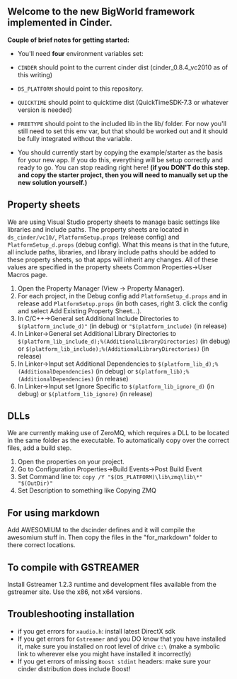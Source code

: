 Welcome to the new BigWorld framework implemented in Cinder.
------------------------------------------------------------

**Couple of brief notes for getting started:**

 -  You'll need **four** environment variables set:
   - `CINDER` should point to the current cinder dist (cinder_0.8.4_vc2010
   as of this writing)
   - `DS_PLATFORM` should point to this repository.
   - `QUICKTIME` should point to quicktime dist (QuickTimeSDK-7.3 or
   whatever version is needed)
   - `FREETYPE` should point to the included lib in the lib/ folder. For now you'll still need to set this env var, but that should be worked out and it should be fully integrated without the variable.

 -  You should currently start by copying the example/starter as the basis for your new app.  If you do this, everything will be setup correctly and ready to go.  You can stop reading right here! **(if you DON'T do this step. and copy the starter project, then you will need to manually set up the new solution yourself.)**

Property sheets
---------------

We are using Visual Studio property sheets to manage basic settings like libraries and include paths. The property sheets are located in `ds_cinder/vc10/`, `PlatformSetup.props` (release config) and `PlatformSetup_d.props` (debug config).  What this means is that in the future, all include paths, libraries, and library include paths should be added to these property sheets, so that apps will inherit any changes.  All of these values are specified in the property sheets Common Properties->User Macros page.

 1. Open the Property Manager (View -> Property Manager).
 2. For each project, in the Debug config add `PlatformSetup_d.props` and in release add `PlatformSetup.props` (in both cases, right  3. click the config and select Add Existing Property Sheet...).
 4. In C/C++->General set Additional Include Directories to `$(platform_include_d)"` (in debug) or `"$(platform_include)` (in release)
 5. In Linker->General set Additional Library Directories to `$(platform_lib_include_d);%(AdditionalLibraryDirectories)` (in debug) or `$(platform_lib_include);%(AdditionalLibraryDirectories)` (in release)
 6. In Linker->Input set Additional Dependencies to `$(platform_lib_d);%(AdditionalDependencies)` (in debug) or `$(platform_lib);%(AdditionalDependencies)` (in release)
 7. In Linker->Input set Ignore Specific to `$(platform_lib_ignore_d)` (in debug) or `$(platform_lib_ignore)` (in release)

DLLs
----

We are currently making use of ZeroMQ, which requires a DLL to be located in the same folder as the executable.  To automatically copy over the correct files, add a build step.

 1. Open the properties on your project.
 2. Go to Configuration Properties->Build Events->Post Build Event
 3. Set Command line to: `copy /Y "$(DS_PLATFORM)\lib\zmq\lib\*" "$(OutDir)"`
 4. Set Description to something like Copying ZMQ

For using markdown
----
Add AWESOMIUM to the dscinder defines and it will compile the awesomium stuff in. Then copy the files in the "for_markdown" folder to there correct locations.

To compile with GSTREAMER
-------------------------

Install Gstreamer 1.2.3 runtime and development files available from the gstreamer site. Use the x86, not x64 versions.


Troubleshooting installation
--------------------------------

 - if you get errors for `xaudio.h`: install latest DirectX sdk
 - If you get errors for `Gstreamer` and you DO know that you have installed it, make sure you installed on root level of drive `c:\` (make a symbolic link to wherever else you might have installed it incorrectly)
 - If you get errors of missing `Boost stdint` headers: make sure your cinder distribution does include Boost!
